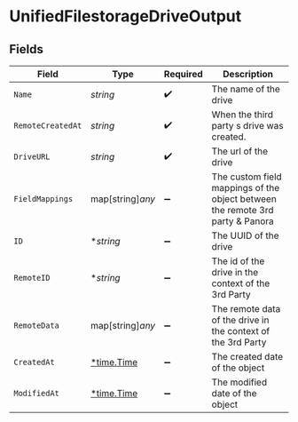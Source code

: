 # UnifiedFilestorageDriveOutput


## Fields

| Field                                                                         | Type                                                                          | Required                                                                      | Description                                                                   |
| ----------------------------------------------------------------------------- | ----------------------------------------------------------------------------- | ----------------------------------------------------------------------------- | ----------------------------------------------------------------------------- |
| `Name`                                                                        | *string*                                                                      | :heavy_check_mark:                                                            | The name of the drive                                                         |
| `RemoteCreatedAt`                                                             | *string*                                                                      | :heavy_check_mark:                                                            | When the third party s drive was created.                                     |
| `DriveURL`                                                                    | *string*                                                                      | :heavy_check_mark:                                                            | The url of the drive                                                          |
| `FieldMappings`                                                               | map[string]*any*                                                              | :heavy_minus_sign:                                                            | The custom field mappings of the object between the remote 3rd party & Panora |
| `ID`                                                                          | **string*                                                                     | :heavy_minus_sign:                                                            | The UUID of the drive                                                         |
| `RemoteID`                                                                    | **string*                                                                     | :heavy_minus_sign:                                                            | The id of the drive in the context of the 3rd Party                           |
| `RemoteData`                                                                  | map[string]*any*                                                              | :heavy_minus_sign:                                                            | The remote data of the drive in the context of the 3rd Party                  |
| `CreatedAt`                                                                   | [*time.Time](https://pkg.go.dev/time#Time)                                    | :heavy_minus_sign:                                                            | The created date of the object                                                |
| `ModifiedAt`                                                                  | [*time.Time](https://pkg.go.dev/time#Time)                                    | :heavy_minus_sign:                                                            | The modified date of the object                                               |